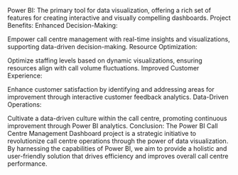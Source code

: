 Power BI:
The primary tool for data visualization, offering a rich set of features for creating interactive and visually compelling dashboards.
Project Benefits:
Enhanced Decision-Making:

Empower call centre management with real-time insights and visualizations, supporting data-driven decision-making.
Resource Optimization:

Optimize staffing levels based on dynamic visualizations, ensuring resources align with call volume fluctuations.
Improved Customer Experience:

Enhance customer satisfaction by identifying and addressing areas for improvement through interactive customer feedback analytics.
Data-Driven Operations:

Cultivate a data-driven culture within the call centre, promoting continuous improvement through Power BI analytics.
Conclusion:
The Power BI Call Centre Management Dashboard project is a strategic initiative to revolutionize call centre operations through the power of data visualization. By harnessing the capabilities of Power BI, we aim to provide a holistic and user-friendly solution that drives efficiency and improves overall call centre performance.
